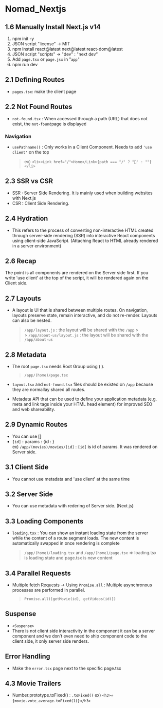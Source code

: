 # Nomad_Nextjs

## 1.6 Manually Install Next.js v14

1. npm init -y
2. JSON script "license" -> MIT
3. npm install react@latest next@latest react-dom@latest
4. JSON script "scripts" -> "dev" : "next dev"
5. Add `page.tsx` or `page.jsx` in "`app`"
6. npm run dev

## 2.1 Defining Routes

- `pages.tsx`: make the client page

## 2.2 Not Found Routes

- `not-found.tsx` : When accessed through a path (URL) that does not exist, the `not-found`page is displayed

### Navigation

- `usePathname()` : Only works in a Client Component. Needs to add `'use client'` on the top
  > ex) `<li><Link href="/">Home</Link>{path === "/" ? "💖" : ""}</li>`

## 2.3 SSR vs CSR

- SSR : Server Side Rendering.
  It is mainly used when building websites with Next.js
- CSR : Client Side Rendering.

## 2.4 Hydration

- This refers to the process of converting non-interactive HTML created through server-side rendering (SSR) into interactive React components using client-side JavaScript.
  (Attaching React to HTML already rendered in a server environment)

## 2.6 Recap

The point is all components are rendered on the Server side first. If you write 'use client' at the top of the script, it will be rendered again on the Client side.

## 2.7 Layouts

- A layout is UI that is shared between multiple routes. On navigation, layouts preserve state, remain interactive, and do not re-render. Layouts can also be nested.
  > `/app/layout.js` : the layout will be shared with the `/app` > <br/> > `/app/about-us/layout.js` : the layout will be shared with the `/app/about-us`

## 2.8 Metadata

- The root `page.tsx` needs Root Group using ( ).
  > `/app/(home)/page.tsx`
- `layout.tsx` and `not-found.tsx` files should be existed on `/app` because they are normallay shared all routes.

- Metadata API that can be used to define your application metadata (e.g. meta and link tags inside your HTML head element) for improved SEO and web shareability.

## 2.9 Dynamic Routes

- You can use []
- `[id]` : params : {id : }
  <br/>
  ex) `/app/(movies)/movies/[id]` : `[id]` is id of params. It was rendered on Server side.

## 3.1 Client Side

- You cannot use metadata and 'use client' at the same time

## 3.2 Server Side

- You can use metadata with redering of Server side. (Next.js)

## 3.3 Loading Components

- `loading.tsx` : You can show an instant loading state from the server while the content of a route segment loads. The new content is automatically swapped in once rendering is complete
  > `/app/(home)/loading.tsx` and `/app/(home)/page.tsx` => loading.tsx is loading state and page.tsx is new content

## 3.4 Parallel Requests

- Multiple fetch Requests -> Using `Promise.all` : Multiple asynchronous processes are performed in parallel.
  <br/>
  > `Promise.all([getMovie(id), getVideos(id)])`

## Suspense

- `<Suspense>`
- There is not client side interactivity in the component it can be a server component and we don’t even need to ship component code to the client side, it only server side renders.

## Error Handling

- Make the `error.tsx` page next to the specific page.tsx

## 4.3 Movie Trailers

- Number.prototype.toFixed() : `.toFixed()`
  ex) `<h3>⭐️ {movie.vote_average.toFixed(1)}</h3>`
